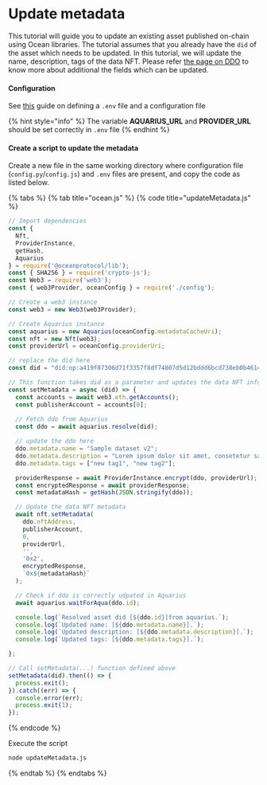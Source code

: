 # Update metadata

This tutorial will guide you to update an existing asset published on-chain using Ocean libraries. The tutorial assumes that you already have the `did` of the asset which needs to be updated. In this tutorial, we will update the name, description, tags of the data NFT. Please refer [the page on DDO](../../core-concepts/did-ddo.md) to know more about additional the fields which can be updated.

#### Configuration

See [this](configuration.md) guide on defining a `.env` file and a configuration file

{% hint style="info" %}
The variable **AQUARIUS\_URL** and **PROVIDER\_URL** should be set correctly in `.env` file
{% endhint %}

#### Create a script to update the metadata

Create a new file in the same working directory where configuration file (`config.py`/`config.js`) and `.env` files are present, and copy the code as listed below. &#x20;

{% tabs %}
{% tab title="ocean.js" %}
{% code title="updateMetadata.js" %}
```javascript
// Import dependencies
const {
  Nft,
  ProviderInstance,
  getHash,
  Aquarius
} = require('@oceanprotocol/lib');
const { SHA256 } = require('crypto-js');
const Web3 = require('web3');
const { web3Provider, oceanConfig } = require('./config');

// Create a web3 instance
const web3 = new Web3(web3Provider);

// Create Aquarius instance
const aquarius = new Aquarius(oceanConfig.metadataCacheUri);
const nft = new Nft(web3);
const providerUrl = oceanConfig.providerUri;

// replace the did here
const did = "did:op:a419f07306d71f3357f8df74807d5d12bddd6bcd738eb0b461470c64859d6f0f";

// This function takes did as a parameter and updates the data NFT information
const setMetadata = async (did) => {
  const accounts = await web3.eth.getAccounts();
  const publisherAccount = accounts[0];
  
  // Fetch ddo from Aquarius
  const ddo = await aquarius.resolve(did);

  // update the ddo here
  ddo.metadata.name = "Sample dataset v2";
  ddo.metadata.description = "Lorem ipsum dolor sit amet, consetetur sadipscing elitr, sed diam";
  ddo.metadata.tags = ["new tag1", "new tag2"];

  providerResponse = await ProviderInstance.encrypt(ddo, providerUrl);
  const encryptedResponse = await providerResponse;
  const metadataHash = getHash(JSON.stringify(ddo));

  // Update the data NFT metadata
  await nft.setMetadata(
    ddo.nftAddress,
    publisherAccount,
    0,
    providerUrl,
    '',
    '0x2',
    encryptedResponse,
    `0x${metadataHash}`
  );

  // Check if ddo is correctly udpated in Aquarius 
  await aquarius.waitForAqua(ddo.id);

  console.log(`Resolved asset did [${ddo.id}]from aquarius.`);
  console.log(`Updated name: [${ddo.metadata.name}].`);
  console.log(`Updated description: [${ddo.metadata.description}].`);
  console.log(`Updated tags: [${ddo.metadata.tags}].`);

};

// Call setMetadata(...) function defined above
setMetadata(did).then(() => {
  process.exit();
}).catch((err) => {
  console.error(err);
  process.exit(1);
});

```
{% endcode %}

Execute the script

```bash
node updateMetadata.js
```
{% endtab %}
{% endtabs %}
